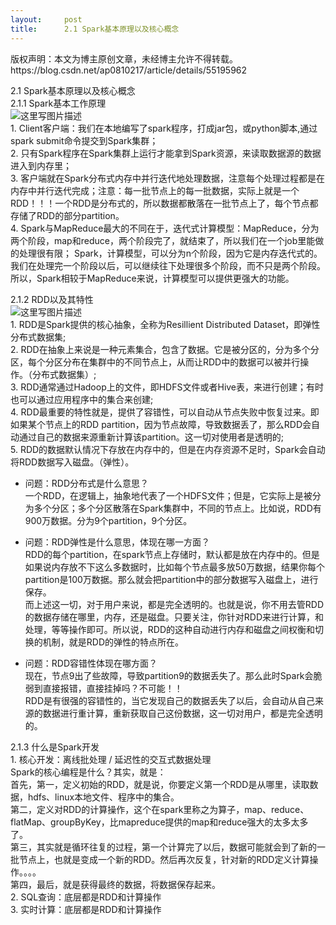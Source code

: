 ```yaml
---
layout:     post
title:      2.1 Spark基本原理以及核心概念
---
```

<div id="article_content" class="article_content clearfix csdn-tracking-statistics" data-pid="blog" data-mod="popu_307" data-dsm="post">
								<div class="article-copyright">
					版权声明：本文为博主原创文章，未经博主允许不得转载。					https://blog.csdn.net/ap0810217/article/details/55195962				</div>
								            <div id="content_views" class="markdown_views prism-atom-one-dark">
							<!-- flowchart 箭头图标 勿删 -->
							<svg xmlns="http://www.w3.org/2000/svg" style="display: none;"><path stroke-linecap="round" d="M5,0 0,2.5 5,5z" id="raphael-marker-block" style="-webkit-tap-highlight-color: rgba(0, 0, 0, 0);"></path></svg>
							<p>2.1 Spark基本原理以及核心概念 <br>
2.1.1 Spark基本工作原理 <br>
 <img src="https://img-blog.csdn.net/20170215142150780?watermark/2/text/aHR0cDovL2Jsb2cuY3Nkbi5uZXQvYXAwODEwMjE3/font/5a6L5L2T/fontsize/400/fill/I0JBQkFCMA==/dissolve/70/gravity/SouthEast" alt="这里写图片描述" title=""> <br>
1.  Client客户端：我们在本地编写了spark程序，打成jar包，或python脚本,通过spark submit命令提交到Spark集群； <br>
2.  只有Spark程序在Spark集群上运行才能拿到Spark资源，来读取数据源的数据进入到内存里； <br>
3.  客户端就在Spark分布式内存中并行迭代地处理数据，注意每个处理过程都是在内存中并行迭代完成；注意：每一批节点上的每一批数据，实际上就是一个RDD！！！一个RDD是分布式的，所以数据都散落在一批节点上了，每个节点都存储了RDD的部分partition。 <br>
4.  Spark与MapReduce最大的不同在于，迭代式计算模型：MapReduce，分为两个阶段，map和reduce，两个阶段完了，就结束了，所以我们在一个job里能做的处理很有限； Spark，计算模型，可以分为n个阶段，因为它是内存迭代式的。我们在处理完一个阶段以后，可以继续往下处理很多个阶段，而不只是两个阶段。所以，Spark相较于MapReduce来说，计算模型可以提供更强大的功能。</p>

<p>2.1.2 RDD以及其特性 <br>
 <img src="https://img-blog.csdn.net/20170215143334131?watermark/2/text/aHR0cDovL2Jsb2cuY3Nkbi5uZXQvYXAwODEwMjE3/font/5a6L5L2T/fontsize/400/fill/I0JBQkFCMA==/dissolve/70/gravity/SouthEast" alt="这里写图片描述" title=""> <br>
1.  RDD是Spark提供的核心抽象，全称为Resillient Distributed Dataset，即弹性分布式数据集;  <br>
2.  RDD在抽象上来说是一种元素集合，包含了数据。它是被分区的，分为多个分区，每个分区分布在集群中的不同节点上，从而让RDD中的数据可以被并行操作。（分布式数据集）;  <br>
3.  RDD通常通过Hadoop上的文件，即HDFS文件或者Hive表，来进行创建；有时也可以通过应用程序中的集合来创建; <br>
4.  RDD最重要的特性就是，提供了容错性，可以自动从节点失败中恢复过来。即如果某个节点上的RDD partition，因为节点故障，导致数据丢了，那么RDD会自动通过自己的数据来源重新计算该partition。这一切对使用者是透明的; <br>
5.  RDD的数据默认情况下存放在内存中的，但是在内存资源不足时，Spark会自动将RDD数据写入磁盘。（弹性）。</p>

<ul>
<li>问题：RDD分布式是什么意思？ <br>
    一个RDD，在逻辑上，抽象地代表了一个HDFS文件；但是，它实际上是被分为多个分区；多个分区散落在Spark集群中，不同的节点上。比如说，RDD有900万数据。分为9个partition，9个分区。</li>
<li><p>问题：RDD弹性是什么意思，体现在哪一方面？ <br>
    RDD的每个partition，在spark节点上存储时，默认都是放在内存中的。但是如果说内存放不下这么多数据时，比如每个节点最多放50万数据，结果你每个partition是100万数据。那么就会把partition中的部分数据写入磁盘上，进行保存。 <br>
    而上述这一切，对于用户来说，都是完全透明的。也就是说，你不用去管RDD的数据存储在哪里，内存，还是磁盘。只要关注，你针对RDD来进行计算，和处理，等等操作即可。所以说，RDD的这种自动进行内存和磁盘之间权衡和切换的机制，就是RDD的弹性的特点所在。</p></li>
<li><p>问题：RDD容错性体现在哪方面？ <br>
    现在，节点9出了些故障，导致partition9的数据丢失了。那么此时Spark会脆弱到直接报错，直接挂掉吗？不可能！！ <br>
    RDD是有很强的容错性的，当它发现自己的数据丢失了以后，会自动从自己来源的数据进行重计算，重新获取自己这份数据，这一切对用户，都是完全透明的。</p></li>
</ul>

<p>2.1.3 什么是Spark开发 <br>
1.  核心开发：离线批处理 / 延迟性的交互式数据处理 <br>
    Spark的核心编程是什么？其实，就是： <br>
    首先，第一，定义初始的RDD，就是说，你要定义第一个RDD是从哪里，读取数据，hdfs、linux本地文件、程序中的集合。 <br>
    第二，定义对RDD的计算操作，这个在spark里称之为算子，map、reduce、flatMap、groupByKey，比mapreduce提供的map和reduce强大的太多太多了。 <br>
    第三，其实就是循环往复的过程，第一个计算完了以后，数据可能就会到了新的一批节点上，也就是变成一个新的RDD。然后再次反复，针对新的RDD定义计算操作。。。。 <br>
    第四，最后，就是获得最终的数据，将数据保存起来。 <br>
2.  SQL查询：底层都是RDD和计算操作 <br>
3.  实时计算：底层都是RDD和计算操作</p>            </div>
						<link href="https://csdnimg.cn/release/phoenix/mdeditor/markdown_views-9e5741c4b9.css" rel="stylesheet">
                </div>